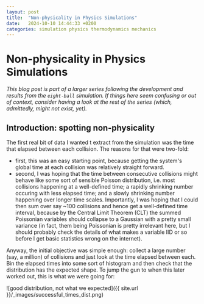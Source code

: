 ```yaml
---
layout: post
title:  "Non-physicality in Physics Simulations"
date:   2024-10-10 14:44:33 +0200
categories: simulation physics thermodynamics mechanics
---
```

# Non-physicality in Physics Simulations

*This blog post is part of a larger series following the development and results from the `eight-ball` simulation.
If things here seem confusing or out of context, consider having a look at the rest of the series (which, admittedly,
might not exist, yet).*

## Introduction: spotting non-physicality

The first real bit of data I wanted t extract from the simulation was the time that elapsed between each collision.
The reasons for that were two-fold:
- first, this was an easy starting point, because getting the system's global time at each collision was relatively
straight forward.
- second, I was hoping that the time between consecutive collisions might behave like some sort of sensible Poisson
distribution, i.e. most collisions happening at a well-defined time; a rapidly shrinking number occuring with less
elapsed time; and a slowly shrinking number happening over longer time scales. Importantly, I was hoping that I
could then sum over say ~100 collisions and hence get a well-defined time interval, because by the Central Limit
Theorem (CLT) the summed Poissonian variables should collapse to a Gaussian with a pretty small variance (in fact,
them being Poissonian is pretty irrelevant here, but I should probably check the details of what makes a variable
IID or so before I get basic statistics wrong on the internet).

Anyway, the initial objective was simple enough: collect a large number (say, a million) of collisions and just look
at the time elapsed between each. Bin the elapsed times into some sort of histogram and then check that the distribution
has the expected shape. To jump the gun to when this later worked out, this is what we were going for:

![good distribution, not what we expected]({{ site.url }}/_images/successful_times_dist.png)

